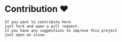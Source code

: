 # Contribution ❤️
```
If you want to contribute here 
just fork and open a pull request. 
if you have any suggestions to improve this project 
just open an issue.
```
